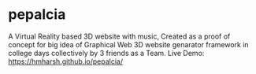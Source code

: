 # pepalcia
A Virtual Reality based 3D website with music, Created as a proof of concept for big idea of Graphical Web 3D website genarator framework in college days collectively by 3 friends as a Team.
Live Demo: https://hmharsh.github.io/pepalcia/
